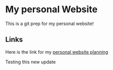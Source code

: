 # My personal Website

This is a git prep for my personal website!

## Links

Here is the link for my [personal website planning](https://miro.com/app/board/uXjVP1THR-g=/?share_link_id=463575117898)

Testing this new update
